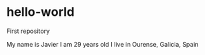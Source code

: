 # hello-world
First repository

My name is Javier
I am 29 years old
I live  in Ourense, Galicia, Spain

